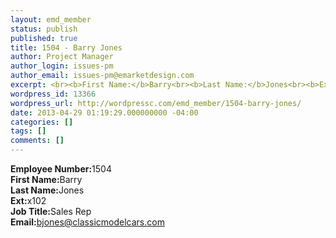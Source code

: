 ```yaml
---
layout: emd_member
status: publish
published: true
title: 1504 - Barry Jones
author: Project Manager
author_login: issues-pm
author_email: issues-pm@emarketdesign.com
excerpt: <br><b>First Name:</b>Barry<br><b>Last Name:</b>Jones<br><b>Ext:</b>x102
wordpress_id: 13366
wordpress_url: http://wordpressc.com/emd_member/1504-barry-jones/
date: 2013-04-29 01:19:29.000000000 -04:00
categories: []
tags: []
comments: []
---
```

<b>Employee Number:</b>1504<br><b>First Name:</b>Barry<br><b>Last Name:</b>Jones<br><b>Ext:</b>x102<br><b>Job Title:</b>Sales Rep<br><b>Email:</b>bjones@classicmodelcars.com
